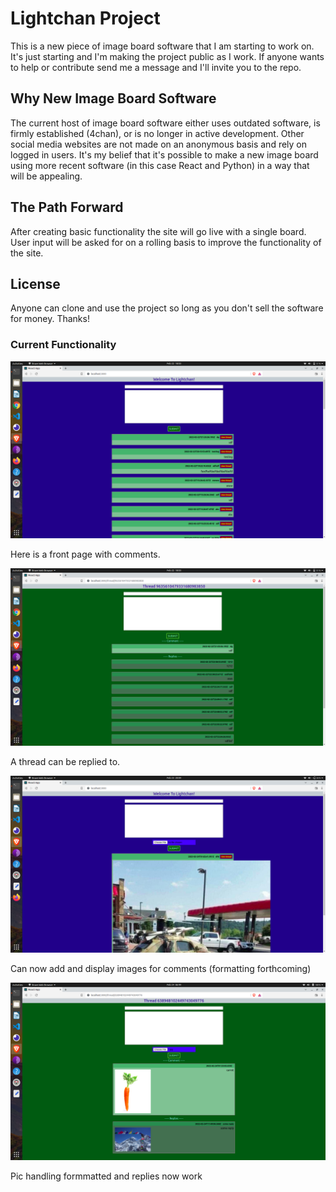 # Lightchan Project


This is a new piece of image board software that I am starting to work on. It's just starting and I'm making the project public as I work. If anyone wants to help or contribute send me a message and I'll invite you to the repo. 

## Why New Image Board Software

The current host of image board software either uses outdated software, is firmly established (4chan), or is no longer in active development. Other social media websites are not made on an anonymous basis and rely on logged in users. It's my belief that it's possible to make a new image board using more recent software (in this case React and Python) in a way that will be appealing.

## The Path Forward

After creating basic functionality the site will go live with a single board. User input will be asked for on a rolling basis to improve the functionality of the site.

## License

Anyone can clone and use the project so long as you don't sell the software for money. Thanks!

### Current Functionality

![front page](./frontpage.png "The Front Page")

Here is a front page with comments.

![comment thread](./thread.png "A Comment Thread")

A thread can be replied to.

![add picture functionality](./commentimage.png "Add Picture Functionality")

Can now add and display images for comments (formatting forthcoming)

![formattedpics](./formattedpics.png "Add Formatted Pics")

Pic handling formmatted and replies now work